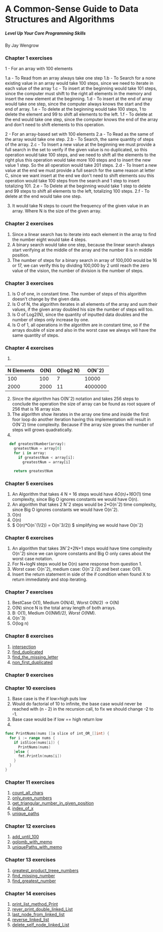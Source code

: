 # A Common-Sense Guide to Data Structures and Algorithms
##### Level Up Your Core Programming Skills

By Jay Wengrow

### Chapter 1 exercises

1 - For an array with 100 elements

1.a - To Read from an array always take one step
1.b - To Search for a none existing value in an array would take 100 steps, since we need to iterate in each value of the array
1.c - To insert at the beginning would take 101 steps, since the computer must shift to the right all elements in the memory and insert the new element at the beginning.
1.d - To insert at the end of array would take one step, since the computer always knows the start and the end of array.
1.e - To delete at the beginning would take 100 steps, 1 to delete the element and 99 to shift all elements to the left.
1.f - To delete at the end would take one step, since the computer knows the end of the array and don't need to shift elements to this operation.

2 - For an array-based set with 100 elements
2.a - To Read as the same of the array would take one step.
2.b - To Search, the same quantity of steps of the array.
2.c - To Insert a new value at the beginning we must provide a full search in the set to verify if the given value is no duplicated, so this operation would take 100 steps, and we need to shift all the elements to the right plus this operation would take more 100 steps and to insert the new value 1 step. So the all operation would take 201 steps.
2.d - To Insert a new value at the end we must provide a full search for the same reason at letter C, since we want insert at the end we don't need to shift elements sou this operation would take 100 steps from the search and 1 step to insert totalizing 101.
2.e - To Delete at the beginning would take 1 step to delete and 99 steps to shift all elements to the left, totalizing 100 steps.
2.f - To delete at the end would take one step.

3. It would take N steps to count the frequency of the given value in an array. Where N is the size of the given array.

### Chapter 2 exercises

1. Since a linear search has to iterate into each element in the array to find the number eight would take 4 steps.
2. A binary search would take one step, because the linear search always start verifying at the middle of the array and the number 8 is in middle position.
3. The number of steps for a binary search in array of 100,000 would be 16 or 17, we can verify this by dividing 100,000 by 2 until reach the zero value of the vision, the number of division is the number of steps.

### Chapter 3 exercises

1. Is O of one, in constant time. The number of steps of this algorithm doesn't change by the given data.
2. Is O of N, the algorithm iterates in all elements of the array and sum their values, if the given array doubled his size the number of steps will too.
3. Is O of Log2(N), since the quantity of inputted data doubles and the number of steps only increase by one.
4. Is O of 1, all operations in the algorithm are in constant time, so if the arrays double of size and also in the worst case we always will have the same quantity of steps.

### Chapter 4 exercises

1.
| N Elements | O(N) | O(log2 N) | O(Nˆ2)   |
| -------- | ------ | --------- | -------- |
| 100      | 100    | 7         | 10000    |
| 2000     | 2000   | 11        | 4000000  |

2. Since the algorithm has O(Nˆ2) notation and takes 256 steps to conclude the operation the size of array can be found as root square of 256 that is 16 array size.
3. The algorithm show iterates in the array one time and inside the first foor loop do another iteration having this implementation will result in O(Nˆ2) time complexity. Because if the array size grows the number of steps will grows quadratically.
4. 
```python
  def greatestNumber(array):
    greatestNum = array[0]
    for i in array:
      if greatestNum < array[i]:
        greatestNum = array[i]

    return greatestNum
```
### Chapter 5 exercises
1. An Algorithm that takes 4 N + 16 steps would have 4*O(n)+16*O(1) time complexity, since Big O ignores constants we would have O(n).
2. An algorithm that takes 2 Nˆ2 steps would be 2*O(nˆ2) time complexity, since Big O ignores constants we would have O(nˆ2).
3. O(n)
4. O(n)
5. $ O(n)*O(nˆ(1/2)) = O(nˆ3/2)) $ simplifying we would have O(nˆ2)
### Chapter 6 exercises
1. An algorithm that takes 3Nˆ2+2N+1 steps would have time complexity O(nˆ2) since we can ignore constants and Big O only cares about the worst case notation.
2. For N+logN steps would be O(n) same response from question 1.
3. Worst case: O(nˆ2), medium case: O(nˆ2 /2) and best case: O(1).
4. Insert the return statement in side of the if condition when found X to return immediately and stop iterating.

### Chapter 7 exercises
1. BestCase O(1), Medium O(N/4), Worst O(N/2) → O(N)
2. O(N) since N is the total array length of both arrays.
3. B: O(1), Medium O((N*M)/2), Worst O(N*M).
4. O(nˆ3)
5. O(log n)
### Chapter 8 exercises
1.  [intersection](../../algo_data/array/intersection.go)
2.  [find_duplicated](../../algo_data/array/find_duplicated.go)
3.  [find_the_missing_letter](../../algo_data/array/find_the_missing_letter.go)
4.  [non_first_duplicated](../../algo_data/array/non_first_duplicated.go)
### Chapter 9 exercises

### Chapter 10 exercises
1. Base case is the if low>high puts low
2. Would do factorial of 10 to infinite, the base case would never be reached with (n - 2) in the recursion call, to fix we should change -2 to -1.
3. Base case would be if low == high return low
4. 
```go
func PrintNums(nums []a slice of int_OR_[]int) {
  for i := range nums {
    if isSlice(nums[i]) {
      PrintNums(nums)
    }else {
      fmt.Println(nums[i])
    }
  }
}
```
### Chapter 11 exercises

1. [count_all_chars](../../algo_data/array/count_all_chars.go)
2. [only_even_numbers](../../algo_data/array/only_even.go)
3. [get_triangular_number_in_given_position](../../algo_data/sequences/triangular_numbers.go)
4. [index_of_x](../../algo_data/array/index_of_x.go)
5. [unique_paths](../../algo_data/matrix/unique_paths.go)

### Chapter 12 exercises
1. [add_until_100](../../algo_data/array/add_until_100.go)
2. [golomb_with_memo](../../algo_data/sequences/golomb.go)
3. [uniquePaths_with_memo](../../algo_data/matrix/unique_paths.go)

### Chapter 13 exercises

1. [greatest_product_treee_numbers](../../algo_data/sorting/greatest_product_tree_number.go)
2. [find_missing_number](../../algo_data/sorting/find_greatest_number.go)
3. [find_greatest_number](../../algo_data/sorting/find_greatest_number.go)

### Chapter 14 exercises

1. [print_list_method_Print](../../algo_data/linkedlist/list.go)
2. [rever_print_double_linked_List](../../algo_data/linkedlist/double_linked_list.go)
3. [last_node_from_linked_list](../../algo_data/linkedlist/list.go)
4. [reverse_linked_list](../../algo_data/linkedlist/list.go)
5. [delete_self_node_linked_List](../../algo_data/linkedlist/list.go)
